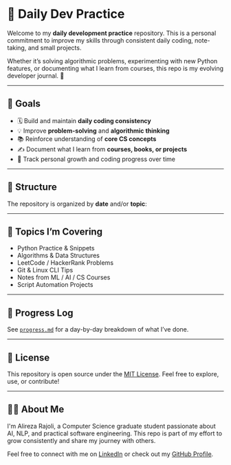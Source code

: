 # 🧠 Daily Dev Practice

Welcome to my **daily development practice** repository. This is a personal commitment to improve my skills through consistent daily coding, note-taking, and small projects.

Whether it’s solving algorithmic problems, experimenting with new Python features, or documenting what I learn from courses, this repo is my evolving developer journal. 🌱

---

## 📌 Goals

- 🗓️ Build and maintain **daily coding consistency**
- 💡 Improve **problem-solving** and **algorithmic thinking**
- 📚 Reinforce understanding of **core CS concepts**
- ✍️ Document what I learn from **courses, books, or projects**
- 🚀 Track personal growth and coding progress over time

---

## 📁 Structure

The repository is organized by **date** and/or **topic**:

---

## 🔧 Topics I’m Covering

- Python Practice & Snippets
- Algorithms & Data Structures
- LeetCode / HackerRank Problems
- Git & Linux CLI Tips
- Notes from ML / AI / CS Courses
- Script Automation Projects

---

## 🚦 Progress Log

See [`progress.md`](./progress.md) for a day-by-day breakdown of what I’ve done.

---

## 📜 License

This repository is open source under the [MIT License](LICENSE). Feel free to explore, use, or contribute!

---

## 🙋‍♂️ About Me

I'm Alireza Rajoli, a Computer Science graduate student passionate about AI, NLP, and practical software engineering. This repo is part of my effort to grow consistently and share my journey with others.

Feel free to connect with me on [LinkedIn](https://www.linkedin.com/) or check out my [GitHub Profile](https://github.com/your-username).
